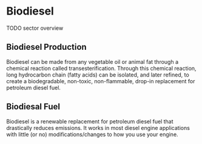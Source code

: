 # Biodiesel

TODO sector overview

## Biodiesel Production

Biodiesel can be made from any vegetable oil or animal fat through a chemical reaction called transesterification. Through this chemical reaction, long hydrocarbon chain (fatty acids) can be isolated, and later refined, to create a biodegradable, non-toxic, non-flammable, drop-in replacement for petroleum diesel fuel.

## Biodiesal Fuel

Biodiesel is a renewable replacement for petroleum diesel fuel that drastically reduces emissions. It works in most diesel engine applications with little (or no) modifications/changes to how you use your engine.
